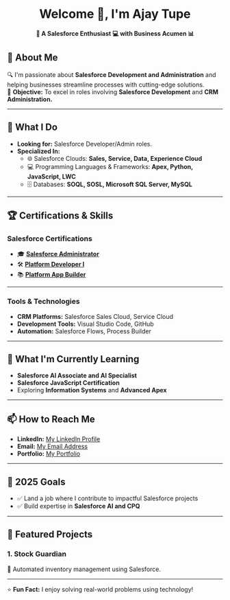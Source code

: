 <div align="center">

# Welcome 👋, I'm Ajay Tupe


**🌟 A Salesforce Enthusiast 💻 with Business Acumen 📊**  
</div>


## 🚀 About Me
🔍 I'm passionate about **Salesforce Development and Administration** and helping businesses streamline processes with cutting-edge solutions.  
🎯 **Objective:** To excel in roles involving **Salesforce Development** and **CRM Administration.**  

---

## 💼 What I Do  
- **Looking for:** Salesforce Developer/Admin roles.  
- **Specialized In:**  
  - 🌐 Salesforce Clouds: **Sales, Service, Data, Experience Cloud**  
  - 💻 Programming Languages & Frameworks: **Apex, Python, JavaScript, LWC**  
  - 🗄️ Databases: **SOQL, SOSL, Microsoft SQL Server, MySQL**  

---

## 🏆 Certifications & Skills  

### Salesforce Certifications
- 🎓 [**Salesforce Administrator**](https://drive.google.com/file/d/1IeWPYWitmNufWJFm9eYjdbpfCucRr3el/view?usp=drive_link)  
- 🛠️ [**Platform Developer I**](https://drive.google.com/file/d/15xTOQosGCMu6o2GhH3F6blPLaWZf_1pp/view?usp=drive_link)  
- 📚 [**Platform App Builder**](https://drive.google.com/file/d/1osXb5VMNigA1xU-9wUUUvNMDhJnPNITk/view?usp=drive_link)  

---

### Tools & Technologies
- **CRM Platforms:** Salesforce Sales Cloud, Service Cloud  
- **Development Tools:** Visual Studio Code, GitHub  
- **Automation:** Salesforce Flows, Process Builder  

---

## 🌱 What I'm Currently Learning
- **Salesforce AI Associate and AI Specialist**  
- **Salesforce JavaScript Certification**  
- Exploring **Information Systems** and **Advanced Apex**  

---

## 📫 How to Reach Me
- **LinkedIn:** [My LinkedIn Profile](https://www.linkedin.com/in/ajay-tupe/)  
- **Email:** [My Email Address](mailto:ajaytupe1006@gmail.com)  
- **Portfolio:** [My Portfolio](https://ajaytupe.github.io/Portfolio/)  

---

## 🎯 2025 Goals
- ✅ Land a job where I contribute to impactful Salesforce projects  
- ✅ Build expertise in **Salesforce AI and CPQ**  

---

## 🔗 Featured Projects
### 1. **Stock Guardian**  
🚀 Automated inventory management using Salesforce.   

---

⭐ **Fun Fact:** I enjoy solving real-world problems using technology!  

